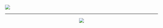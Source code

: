[![](https://github.com/nu11secur1ty/nu11secur1ty/blob/master/logo/logo300.png)](https://www.nu11secur1ty.com/)

---------------------------------------------------------------------------------------------------------------

<p align="center">
  <img src="https://github-readme-stats.vercel.app/api?username=nu11secur1ty&theme=dark" />
</p>

